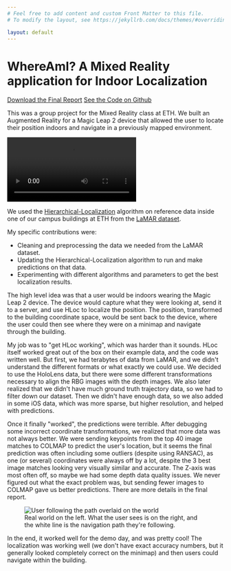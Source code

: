 ```yaml
---
# Feel free to add content and custom Front Matter to this file.
# To modify the layout, see https://jekyllrb.com/docs/themes/#overriding-theme-defaults

layout: default
---
```


# WhereAmI? A Mixed Reality application for Indoor Localization

<div class="button-container">
  <a class="btn" href="/assets/whereami-report.pdf" download>Download the Final Report</a>
  <a class="btn" href="https://github.com/rroessler1/Hierarchical-Localization/tree/arni_changes" target="_blank">See the Code on Github</a>
</div>

This was a group project for the Mixed Reality class at ETH. We built an Augmented Reality for a Magic Leap 2 device that allowed the user to locate their position indoors and navigate in a previously mapped environment.

<div class="video-container">
  <video controls>
    <source src="/assets/whereami-video.mp4" type="video/mp4">
    Your browser does not support the video tag.
  </video>
</div>

We used the [Hierarchical-Localization](https://github.com/cvg/Hierarchical-Localization) algorithm on reference data inside one of our campus buildings at ETH from the [LaMAR dataset](https://github.com/microsoft/lamar-benchmark).

My specific contributions were:
* Cleaning and preprocessing the data we needed from the LaMAR dataset.
* Updating the Hierarchical-Localization algorithm to run and make predictions on that data.
* Experimenting with different algorithms and parameters to get the best localization results.

The high level idea was that a user would be indoors wearing the Magic Leap 2 device. The device would capture what they were looking at, send it to a server, and use HLoc to localize the position. The position, transformed to the building coordinate space, would be sent back to the device, where the user could then see where they were on a minimap and navigate through the building.

My job was to "get HLoc working", which was harder than it sounds. HLoc itself worked great out of the box on their example data, and the code was written well. But first, we had terabytes of data from LaMAR, and we didn't understand the different formats or what exactly we could use. We decided to use the HoloLens data, but there were some different transformations necessary to align the RBG images with the depth images. We also later realized that we didn't have much ground truth trajectory data, so we had to filter down our dataset. Then we didn't have enough data, so we also added in some iOS data, which was more sparse, but higher resolution, and helped with predictions.

Once it finally "worked", the predictions were terrible. After debugging some incorrect coordinate transformations, we realized that more data was not always better. We were sending keypoints from the top 40 image matches to COLMAP to predict the user's location, but it seems the final prediction was often including some outliers (despite using RANSAC), as one (or several) coordinates were always off by a lot, despite the 3 best image matches looking very visually similar and accurate. The Z-axis was most often off, so maybe we had some depth data quality issues. We never figured out what the exact problem was, but sending fewer images to COLMAP gave us better predictions. There are more details in the final report.

<figure class="responsive-figure">
  <img src="/assets/user-nav-screenshot2.png" alt="User following the path overlaid on the world">
  <figcaption>Real world on the left. What the user sees is on the right, and the white line is the navigation path they're following.</figcaption>
</figure>

In the end, it worked well for the demo day, and was pretty cool! The localization was working well (we don't have exact accuracy numbers, but it generally looked completely correct on the minimap) and then users could navigate within the building.
